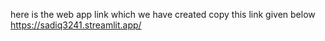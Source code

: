 here is the web app link which we have created
copy this link given below
https://sadiq3241.streamlit.app/
